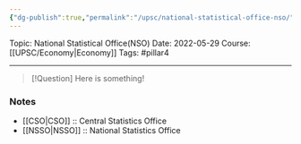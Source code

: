 ```yaml
---
{"dg-publish":true,"permalink":"/upsc/national-statistical-office-nso/"}
---
```


Topic: National Statistical Office(NSO)
Date: 2022-05-29
Course: [[UPSC/Economy\|Economy]]
Tags: #pillar4 

---

> [!Question]
> Here is something! 


### Notes
- [[CSO\|CSO]] :: Central Statistics Office
- [[NSSO\|NSSO]] :: National Statistics Office





